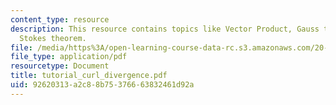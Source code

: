 ```yaml
---
content_type: resource
description: This resource contains topics like Vector Product, Gauss theorem and
  Stokes theorem.
file: /media/https%3A/open-learning-course-data-rc.s3.amazonaws.com/20-330j-fields-forces-and-flows-in-biological-systems-spring-2007/92620313a2c88b75376663832461d92a_tutorial_curl_divergence.pdf
file_type: application/pdf
resourcetype: Document
title: tutorial_curl_divergence.pdf
uid: 92620313-a2c8-8b75-3766-63832461d92a
---
```

